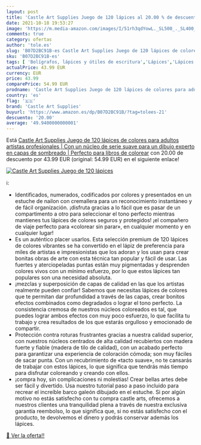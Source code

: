 ```yaml
---
layout: post
title: 'Castle Art Supplies Juego de 120 lápices al 20.00 % de descuento'
date: 2021-10-18 19:53:27
image: 'https://m.media-amazon.com/images/I/51rh3qdYowL._SL500_._SL400_.jpg'
comments: true
category: ofertas
author: 'tole.es'
slug: 'B07D2BC91B-es Castle Art Supplies Juego de 120 lápices de colores para...'
sku: 'B07D2BC91B-es'
tags: [ 'Bolígrafos, lápices y útiles de escritura','Lápices','Lápices de colores para adultos','Oficina y papelería','castle art supplies','colorear','lápices', ]
actualPrice: 43.99 EUR
currency: EUR
price: 43.99
comparePrice: 54.99 EUR
prodname: 'Castle Art Supplies Juego de 120 lápices de colores para adultos artistas profesionales | Con un núcleo de serie suave para un dibujo experto en capas de sombreado | Perfecto para libros de colorear'
country: 'es'
flag: '🇪🇸'
brand: 'Castle Art Supplies'
buyurl: 'https://www.amazon.es/dp/B07D2BC91B/?tag=tolees-21'
descuento: '20.00'
average: '49.9400000000001'
---
```


Está [Castle Art Supplies Juego de 120 lápices de colores para adultos artistas profesionales | Con un núcleo de serie suave para un dibujo experto en capas de sombreado | Perfecto para libros de colorear](https://www.amazon.es/dp/B07D2BC91B/?tag=tolees-21) con 20.00 de descuento por 43.99 EUR (original: 54.99 EUR) en el siguiente enlace!

[![Castle Art Supplies Juego de 120 lápices](https://m.media-amazon.com/images/I/51rh3qdYowL._SL500_._SL400_.jpg)](https://www.amazon.es/dp/B07D2BC91B/?tag=tolees-21)

ℹ️:

- Identificados, numerados, codificados por colores y presentados en un estuche de nailon con cremallera para un reconocimiento instantáneo y de fácil organización. ¡disfruta gracias a lo fácil que es pasar de un compartimento a otro para seleccionar el tono perfecto mientras mantienes tus lápices de colores seguros y protegidos! ¡el compañero de viaje perfecto para «colorear sin parar», en cualquier momento y en cualquier lugar!
- Es un auténtico placer usarlos. Esta selección premium de 120 lápices de colores vibrantes se ha convertido en el lápiz de preferencia para miles de artistas e impresionistas que los adoran y los usan para crear bonitas obras de arte con esta técnica tan popular y fácil de usar. Las fuertes y aterciopeladas puntas están muy pigmentadas y desprenden colores vivos con un mínimo esfuerzo, por lo que estos lápices tan populares son una necesidad absoluta.
- ¡mezclas y superposición de capas de calidad en las que los artistas realmente pueden confiar! Sabemos que necesitas lápices de colores que te permitan dar profundidad a través de las capas, crear bonitos efectos combinados como degradados o lograr el tono perfecto. La consistencia cremosa de nuestros núcleos coloreados es tal, que puedes lograr ambos efectos con muy poco esfuerzo, lo que facilita tu trabajo y crea resultados de los que estarás orgulloso y emocionado de compartir.
- Protección contra roturas frustrantes gracias a nuestra calidad superior, con nuestros núcleos centrados de alta calidad recubiertos con madera fuerte y fiable (madera de tilo de calidad), con un acabado perfecto para garantizar una experiencia de coloración cómoda; son muy fáciles de sacar punta. Con un recubrimiento de «tacto suave», no te cansarás de trabajar con estos lápices, lo que significa que tendrás más tiempo para disfrutar coloreando y creando con ellos.
- ¡compra hoy, sin complicaciones ni molestias! Crear bellas artes debe ser fácil y divertido. Usa nuestro tutorial paso a paso incluido para recrear el increíble barco galeón dibujado en el estuche. Si por algún motivo no estás satisfecho con tu compra castle arts, ofrecemos a nuestros clientes una tranquilidad plena a través de nuestra exclusiva garantía reembolso, lo que significa que, si no estás satisfecho con el producto, te devolvemos el dinero y podrás conservar además los lápices.

[🛒 Ver la oferta!!](https://www.amazon.es/dp/B07D2BC91B/?tag=tolees-21)
